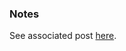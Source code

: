 
### Notes

See associated post [here](https://automationadmin.com/2022/08/tf-create-aa-with-source-control).
